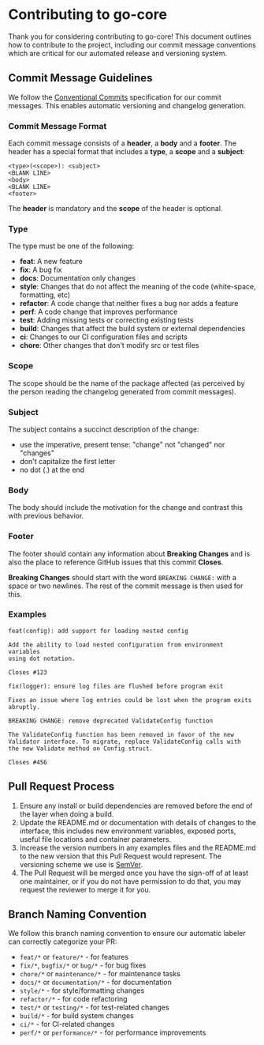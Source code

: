 # Contributing to go-core

Thank you for considering contributing to go-core! This document outlines how to contribute to the project, including our commit message conventions which are critical for our automated release and versioning system.

## Commit Message Guidelines

We follow the [Conventional Commits](https://www.conventionalcommits.org/en/v1.0.0/) specification for our commit messages. This enables automatic versioning and changelog generation.

### Commit Message Format

Each commit message consists of a **header**, a **body** and a **footer**. The header has a special format that includes a **type**, a **scope** and a **subject**:

```
<type>(<scope>): <subject>
<BLANK LINE>
<body>
<BLANK LINE>
<footer>
```

The **header** is mandatory and the **scope** of the header is optional.

### Type

The type must be one of the following:

- **feat**: A new feature
- **fix**: A bug fix
- **docs**: Documentation only changes
- **style**: Changes that do not affect the meaning of the code (white-space, formatting, etc)
- **refactor**: A code change that neither fixes a bug nor adds a feature
- **perf**: A code change that improves performance
- **test**: Adding missing tests or correcting existing tests
- **build**: Changes that affect the build system or external dependencies
- **ci**: Changes to our CI configuration files and scripts
- **chore**: Other changes that don't modify src or test files

### Scope

The scope should be the name of the package affected (as perceived by the person reading the changelog generated from commit messages).

### Subject

The subject contains a succinct description of the change:

- use the imperative, present tense: "change" not "changed" nor "changes"
- don't capitalize the first letter
- no dot (.) at the end

### Body

The body should include the motivation for the change and contrast this with previous behavior.

### Footer

The footer should contain any information about **Breaking Changes** and is also the place to reference GitHub issues that this commit **Closes**.

**Breaking Changes** should start with the word `BREAKING CHANGE:` with a space or two newlines. The rest of the commit message is then used for this.

### Examples

```
feat(config): add support for loading nested config

Add the ability to load nested configuration from environment variables
using dot notation.

Closes #123
```

```
fix(logger): ensure log files are flushed before program exit

Fixes an issue where log entries could be lost when the program exits
abruptly.
```

```
BREAKING CHANGE: remove deprecated ValidateConfig function

The ValidateConfig function has been removed in favor of the new
Validator interface. To migrate, replace ValidateConfig calls with
the new Validate method on Config struct.

Closes #456
```

## Pull Request Process

1. Ensure any install or build dependencies are removed before the end of the layer when doing a build.
2. Update the README.md or documentation with details of changes to the interface, this includes new environment variables, exposed ports, useful file locations and container parameters.
3. Increase the version numbers in any examples files and the README.md to the new version that this Pull Request would represent. The versioning scheme we use is [SemVer](http://semver.org/).
4. The Pull Request will be merged once you have the sign-off of at least one maintainer, or if you do not have permission to do that, you may request the reviewer to merge it for you.

## Branch Naming Convention

We follow this branch naming convention to ensure our automatic labeler can correctly categorize your PR:

- `feat/*` or `feature/*` - for features
- `fix/*`, `bugfix/*` or `bug/*` - for bug fixes
- `chore/*` or `maintenance/*` - for maintenance tasks
- `docs/*` or `documentation/*` - for documentation
- `style/*` - for style/formatting changes
- `refactor/*` - for code refactoring
- `test/*` or `testing/*` - for test-related changes
- `build/*` - for build system changes
- `ci/*` - for CI-related changes
- `perf/*` or `performance/*` - for performance improvements